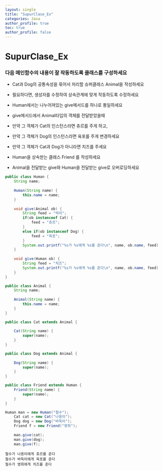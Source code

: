 ```yaml
---
layout: single
title: "SupurClase_Ex"
categories: Java
author_profile: true
toc: true
author_profile: false
---
```


# SupurClase_Ex

### 다음 메인함수의 내용이 잘 작동하도록 클래스를 구성하세요

- Cat과 Dog의 공통속성을 묶어서 처리할 슈퍼클래스 Animal을 작성하세요
- 필요하다면, 생성자를 수정하여 상속관계에 맞게 작동하도록 수정하세요
- Human에서는 나누어져있는 give메서드를 하나로 통일하세요

- give메서드에서 Animal타입의 객체를 전달받았을때
- 만약 그 객체가 Cat의 인스턴스라면 츄르를 주게 하고,
- 만약 그 객체가 Dog의 인스턴스라면 육포를 주게 변경하세요
- 만약 그 객체가 Cat과 Dog가 아니라면 치즈를 주세요
- Human을 상속받는 클래스 Friend 를 작성하세요
- Animal을 전달받는 give와 Human을 전달받는 give로 오버로딩하세요


```Java
public class Human {
	String name;
	
	Human(String name) {
		this.name = name;
	}
	
	void give(Animal ob) {
		String feed = "먹이";
		if(ob instanceof Cat) {
			feed = "츄르";
		}
		else if(ob instanceof Dog) {
			feed = "육포";
		}
		System.out.printf("%s가 %s에게 %s를 준다\n", name, ob.name, feed);
	}
	
	void give(Human ob) {
		String feed = "치즈";
		System.out.printf("%s가 %s에게 %s를 준다\n", name, ob.name, feed);
	}
}	

public class Animal {
	String name;
	
	Animal(String name) {
		this.name = name;
	}
}

public class Cat extends Animal {
	
	Cat(String name) {
		super(name);
	}
}

public class Dog extends Animal {
	
	Dog(String name) {
		super(name);
	}
}

public class Friend extends Human {
	Friend(String name) {
		super(name);
	}
}

Human man = new Human("철수");
	Cat cat = new Cat("나옹이");
	Dog dog = new Dog("바둑이");
	Friend f = new Friend("영희");
	
	man.give(cat);	
	man.give(dog);	
	man.give(f); 	
```

    철수가 나옹이에게 츄르를 준다
    철수가 바둑이에게 육포를 준다
    철수가 영희에게 치즈를 준다
    
